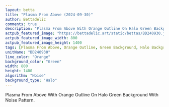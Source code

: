 ```yaml
---
layout: betta
title: "Plasma From Above (2024-09-30)"
author: Bettadelic
comments: true
description: "Plasma From Above With Orange Outline On Halo Green Background With Noise Pattern."
actpub_featured_image: "https://bettadelic.art/static/bettas/BD240930.jpg"
actpub_featured_image_width: 800
actpub_featured_image_height: 1400
tags: [Plasma From Above, Orange Outline, Green Background, Halo Background Pattern, Noise Pattern, September 2024]
unitName: "BD240930"
line_color: "Orange"
background_color: "Green"
width: 800
height: 1400
algorithm: "Noise"
background_type: "Halo"
---
```


Plasma From Above With Orange Outline On Halo Green Background With Noise Pattern.

